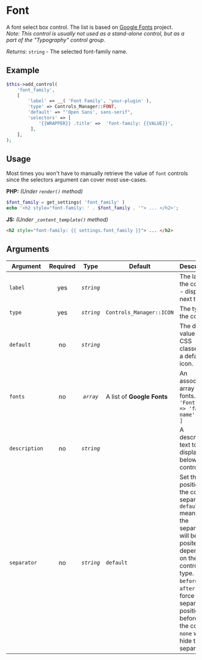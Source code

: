 # Font
A font select box control. The list is based on [Google Fonts](https://fonts.google.com/) project.<br>
*Note: This control is usually not used as a stand-alone control, but as a part of the "Typography" control group.*

*Returns*: `string` - The selected font-family name.

## Example

```php
$this->add_control(
    'font_family',
    [
        'label' => __( 'Font Family', 'your-plugin' ),
        'type' => Controls_Manager::FONT,
        'default' => "'Open Sans', sans-serif",
        'selectors' => [
            '{{WRAPPER}} .title' =>  'font-family: {{VALUE}}',
         ],
    ],
);
```

## Usage
Most times you won't have to manually retrieve the value of `font` controls since the selectors argument can cover most use-cases.

**PHP:** *(Under `render()` method)*
```php
$font_family = get_settings( 'font_family' )
echo '<h2 style="font-family: ' . $font_family . '"> ... </h2>';
```

**JS:** *(Under `_content_template()` method)*
```html
<h2 style="font-family: {{ settings.font_family }}"> ... </h2>
```

## Arguments

Argument           | Required   | Type         | Default                      | Description
------------       | :--------: | :------:     | ---------------------------- | ---------------------------------------------
`label`            | yes        | *`string`*   |                              | The label of the control - displayed next to it
`type`             | yes        | *`string`*   | `Controls_Manager::ICON`     | The type of the control
`default`          | no         | *`string`*   |                              | The default value - CSS classes for a default icon.
`fonts`            | no         | *`array`*    | A list of **Google Fonts**   | An associative array of fonts. `[ 'Font Name' => 'family-name', ... ]`
`description`      | no         | *`string`*   |                              | A description text to display below the control
`separator`        | no         | *`string`*   | `default`                    | Set the position of the control separator. `default` means that the separator will be posited depending on the control type. `before` or `after` will force the separator position before/after the control. `none` will hide the separator